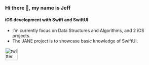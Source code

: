 ### Hi there 👋, my name is Jeff
#### iOS development with Swift and SwiftUI 


- I’m currently focus on Data Structures and Algorithms, and 2 iOS projects. 
- The JANE project is to showcase basic knowledge of SwiftUI.


[<img src='https://cdn.jsdelivr.net/npm/simple-icons@3.0.1/icons/twitter.svg' alt='twitter' height='40'>](https://twitter.com/@jeffalalg94 )  


